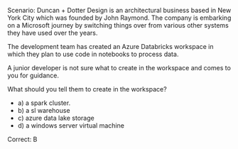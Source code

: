 Scenario: Duncan + Dotter Design is an architectural business based in New York City which was founded by John Raymond. The company is embarking on a Microsoft journey by switching things over from various other systems they have used over the years.

The development team has created an Azure Databricks workspace in which they plan to use code in notebooks to process data.

A junior developer is not sure what to create in the workspace and comes to you for guidance.

What should you tell them to create in the workspace?

- a) a spark cluster.
- b) a sl warehouse
- c) azure data lake storage
- d) a windows server virtual machine

Correct: B